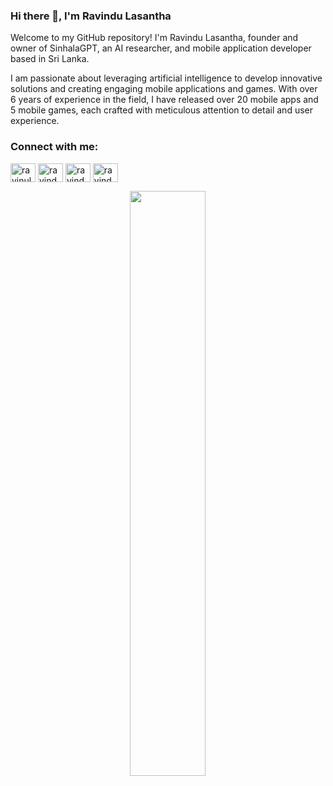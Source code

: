 ### Hi there 👋, I'm Ravindu Lasantha

Welcome to my GitHub repository! I'm Ravindu Lasantha, founder and owner of SinhalaGPT, an AI researcher, and mobile application developer based in Sri Lanka.

I am passionate about leveraging artificial intelligence to develop innovative solutions and creating engaging mobile applications and games. With over 6 years of experience in the field, I have released over 20 mobile apps and 5 mobile games, each crafted with meticulous attention to detail and user experience.

<h3 align="left">Connect with me:</h3>
<p align="left">
<a href="https://twitter.com/ravinulasantha" target="blank"><img align="center" src="https://raw.githubusercontent.com/rahuldkjain/github-profile-readme-generator/master/src/images/icons/Social/twitter.svg" alt="ravinulasantha" height="30" width="40" /></a>
<a href="https://linkedin.com/in/ravindu-lasantha-45765a1a0" target="blank"><img align="center" src="https://raw.githubusercontent.com/rahuldkjain/github-profile-readme-generator/master/src/images/icons/Social/linked-in-alt.svg" alt="ravindu-lasantha-45765a1a0" height="30" width="40" /></a>
<a href="https://fb.com/ravindu.lasantha.31" target="blank"><img align="center" src="https://raw.githubusercontent.com/rahuldkjain/github-profile-readme-generator/master/src/images/icons/Social/facebook.svg" alt="ravindu.lasantha.31" height="30" width="40" /></a>
<a href="https://instagram.com/ravindu99lasa" target="blank"><img align="center" src="https://raw.githubusercontent.com/rahuldkjain/github-profile-readme-generator/master/src/images/icons/Social/instagram.svg" alt="ravindu99lasa" height="30" width="40" /></a>
</p>

<p align="center">
<img width="49%" src="https://github-readme-stats.vercel.app/api/top-langs/?username=ravindulasantha&layout=compact&theme=transparent&langs_count=6" />
</p>

